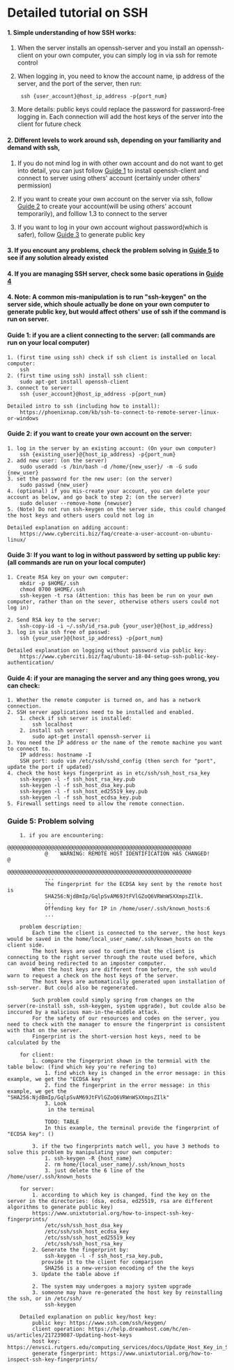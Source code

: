 # Detailed tutorial on SSH

#### 1. Simple understanding of how SSH works: 
1. When the server installs an openssh-server and you install an openssh-client on your own computer, you can simply log in via ssh for remote control

2. When logging in, you need to know the account name, ip address of the server, and the port of the server, then run:

        ssh {user_account}@host_ip_address -p{port_num}

3. More details: public keys could replace the password for password-free logging in. Each connection will add the host keys of the server into the client for future check  


#### 2. Different levels to work around ssh, depending on your familiarity and demand with ssh, 
1. If you do not mind log in with other own account and do not want to get into detail, you can just follow [Guide 1](#Guide-1) to install openssh-client and connect to server using others' account (certainly under others' permission)

2. If you want to create your own account on the server via ssh, follow [Guide 2](#Guide-2) to create your account(will be using others' account temporarily), and folllow 1.3 to connect to the server

3. If you want to log in your own account wighout password(which is safer), follow [Guide 3](#Guide-3) to generate public key


#### 3. If you encount any problems, check the problem solving in [Guide 5](#guide-5) to see if any solution already existed

#### 4. If you are managing SSH server, check some basic operations in [Guide 4](#guide-4)


#### 4. Note: A common mis-manipulation is to run "ssh-keygen" on the server side, which shoule actually be done on your own computer to generate public key, but would affect others' use of ssh if the command is run on server.


#### Guide 1: if you are a client connecting to the server: (all commands are run on your local computer)
    1. (first time using ssh) check if ssh client is installed on local computer:
        ssh
    2. (first time using ssh) install ssh client:
        sudo apt-get install openssh-client
    3. connect to server:
        ssh {user_account}@host_ip_address -p{port_num}

    Detailed intro to ssh (including how to install): 
        https://phoenixnap.com/kb/ssh-to-connect-to-remote-server-linux-or-windows
        
#### Guide 2: if you want to create your own account on the server:
    1. log in the server by an existing account: (On your own computer)
        ssh {existing_user}@{host_ip_address} -p{port_num}
    2. add new user: (on the server)
        sudo useradd -s /bin/bash -d /home/{new_user}/ -m -G sudo {new_user}
    3. set the password for the new user: (on the server)
        sudo passwd {new_user}
    4. (optional) if you mis-create your account, you can delete your account as below, and go back to step 2: (on the server)
        sudo deluser --remove-home {newuser}
    5. (Note) Do not run ssh-keygen on the server side, this could changed the host keys and others users could not log in

    Detailed explanation on adding account: 
        https://www.cyberciti.biz/faq/create-a-user-account-on-ubuntu-linux/
    
#### Guide 3: If you want to log in without password by setting up public key: (all commands are run on your local computer)
    1. Create RSA key on your own computer:
        mkdir -p $HOME/.ssh
        chmod 0700 $HOME/.ssh
        ssh-keygen -t rsa (Attention: this has been be run on your own computer, rather than on the sever, otherwise others users could not log in)

    2. Send RSA key to the server:
        ssh-copy-id -i ~/.ssh/id_rsa.pub {your_user}@{host_ip_address}
    3. log in via ssh free of passwd:
        ssh {your_user}@{host_ip_address} -p{port_num}

    Detailed explanation on logging without password via public key:
        https://www.cyberciti.biz/faq/ubuntu-18-04-setup-ssh-public-key-authentication/


#### Guide 4: if your are managing the server and any thing goes wrong, you can check:
    1. Whether the remote computer is turned on, and has a network connection.
    2. SSH server applications need to be installed and enabled.
        1. check if ssh server is installed: 
            ssh localhost
        2. install ssh server: 
            sudo apt-get install openssh-server ii
    3. You need the IP address or the name of the remote machine you want to connect to.
        IP address: hostname -I
        SSH port: sudo vim /etc/ssh/sshd_config (then serch for "port", update the port if updated)
    4. check the host keys fingerprint as in etc/ssh/ssh_host_rsa_key
        ssh-keygen -l -f ssh_host_rsa_key.pub
        ssh-keygen -l -f ssh_host_dsa_key.pub
        ssh-keygen -l -f ssh_host_ed25519_key.pub
        ssh-keygen -l -f ssh_host_ecdsa_key.pub
    5. Firewall settings need to allow the remote connection.

### Guide 5: Problem solving
        1. if you are encountering:
                @@@@@@@@@@@@@@@@@@@@@@@@@@@@@@@@@@@@@@@@@@@@@@@@@@@@@@@@@@@
                @    WARNING: REMOTE HOST IDENTIFICATION HAS CHANGED!     @
                @@@@@@@@@@@@@@@@@@@@@@@@@@@@@@@@@@@@@@@@@@@@@@@@@@@@@@@@@@@
                ...
                The fingerprint for the ECDSA key sent by the remote host is
                SHA256:NjdBmIp/GqlpSvAM69JtFVlGZoQ6VRWnWSXXmpsZIlk.
                ...     
                Offending key for IP in /home/user/.ssh/known_hosts:6
                ...

        problem description:
            Each time the client is connected to the server, the host keys would be saved in the home/local_user_name/.ssh/known_hosts on the client side.
            The host keys are used to comfirm that the client is connecting to the right server through the route used before, which can avoid being redirected to an imposter computer.
            When the host keys are different from before, the ssh would warn to request a check on the host keys of the server.
            The host keys are automatically generated upon installation of ssh-server. But could also be regenerated.

            Such problem could simply spring from changes on the server(re-install ssh, ssh-keygen, system upgrade), but coulde also be inccured by a malicious man-in-the-middle attack. 
            For the safety of our resources and codes on the server, you need to check with the manager to ensure the fingerprint is consistent with that on the server.
            Fingerprint is the short-version host keys, need to be calculated by the 

        for client: 
            1. compare the fingerprint shown in the termnial with the table below: (find which key you're refering to) 
                1. find which key is changed in the error message: in this example, we get the "ECDSA key"
                2. find the fingerprint in the error message: in this example, we get the "SHA256:NjdBmIp/GqlpSvAM69JtFVlGZoQ6VRWnWSXXmpsZIlk"
                3. Look
                 in the terminal

                TODO: TABLE
                In this example, the terminal provide the fingerprint of "ECDSA key": ()

            3. if the two fingerprints match well, you have 3 methods to solve this problem by manipulating your own computer:
                1. ssh-keygen -R {host_name}
                2. rm home/{local_user_name}/.ssh/known_hosts
                3. just delete the 6 line of the /home/user/.ssh/known_hosts

        for server: 
            1. according to which key is changed, find the key on the server in the directories: (dsa, ecdsa, ed25519, rsa are different algorithms to generate public key)
            https://www.unixtutorial.org/how-to-inspect-ssh-key-fingerprints/
                /etc/ssh/ssh_host_dsa_key
                /etc/ssh/ssh_host_ecdsa_key
                /etc/ssh/ssh_host_ed25519_key
                /etc/ssh/ssh_host_rsa_key
            2. Generate the fingerprint by: 
                ssh-keygen -l -f ssh_host_rsa_key.pub, 
               provide it to the client for comparison
                SHA256 is a new-version encoding of the the keys
            3. Update the table above if 

            2. The system may undergoes a majory system upgrade
            3. someone may have re-generated the host key by reinstalling the ssh, or in /etc/ssh/
                ssh-keygen

        Detailed explanation on public key/host key:
            public key: https://www.ssh.com/ssh/keygen/
            client operation: https://help.dreamhost.com/hc/en-us/articles/217239087-Updating-host-keys
            host key: https://envsci.rutgers.edu/computing_services/docs/Update_Host_Key_in_SSH.pdf
            generate fingerprint: https://www.unixtutorial.org/how-to-inspect-ssh-key-fingerprints/
